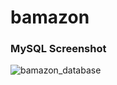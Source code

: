# bamazon

### MySQL Screenshot
![bamazon_database](https://user-images.githubusercontent.com/25763714/28055313-3c0b491c-65cd-11e7-9df9-39e81506e466.PNG)
